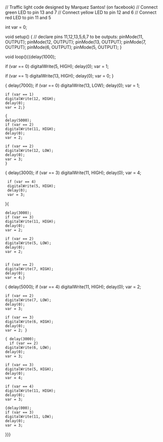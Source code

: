 // Traffic light code designed by Marquez Santos! (on facebook)
// Connect green LED to pin 13 and 7
// Connect yellow LED to pin 12 and 6
// Connect red LED to pin 11 and 5

int var = 0;

void setup()  { 
  // declare pins 11,12,13,5,6,7 to be outputs:
  pinMode(11, OUTPUT);
  pinMode(12, OUTPUT);
  pinMode(13, OUTPUT);
  pinMode(7, OUTPUT);
  pinMode(6, OUTPUT);
  pinMode(5, OUTPUT);
} 

void loop(){{delay(1000);
  
 if (var == 0)
    digitalWrite(5, HIGH);
    delay(0);
    var = 1;
  
  if (var == 1)
    digitalWrite(13, HIGH);
    delay(0);
    var = 0; }
    
 { delay(7000);
    if (var == 0)
    digitalWrite(13, LOW);
    delay(0);
    var = 1; 
    
    
    if (var == 1)
    digitalWrite(12, HIGH);
    delay(0);
    var = 2;}
    
    {    
    delay(5000);
    if (var == 2)
    digitalWrite(11, HIGH);
    delay(0);
    var = 2;
    
    if (var == 2)
    digitalWrite(12, LOW);
    delay(0);
    var = 3;
    }
    
   {  delay(3000);
     if (var == 3)
     digitalWrite(11, HIGH);
     delay(0);
     var = 4;
     
     if (var == 4)
     digitalWrite(5, HIGH);
     delay(0);
     var = 3;
     
      
   }{
    
    delay(3000);
    if (var == 3)
    digitalWrite(11, HIGH);
    delay(0);
    var = 2;
    
    if (var == 2)
    digitalWrite(5, LOW);
    delay(0);
    var = 2;
    
      
    if (var == 2)
    digitalWrite(7, HIGH);
    delay(0);
    var = 4;}
    
 {  delay(5000);
   if (var == 4)
    digitalWrite(11, HIGH);
    delay(0);
    var = 2;
    
    if (var == 2)
    digitalWrite(7, LOW);
    delay(0);
    var = 3; 
    
    if (var == 3)
    digitalWrite(6, HIGH);
    delay(0);
    var = 2; }
    
    { delay(3000);
      if (var == 2)
    digitalWrite(6, LOW);
    delay(0);
    var = 3; 
    
    if (var == 3)
    digitalWrite(5, HIGH);
    delay(0);
    var = 4;
    
    if (var == 4)
    digitalWrite(11, HIGH);
    delay(0);
    var = 3; 
    
    {delay(000);
    if (var == 3)
    digitalWrite(11, LOW);
    delay(0);
    var = 3;
  
  
}}}
